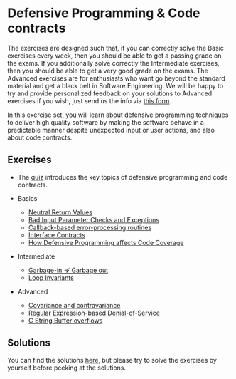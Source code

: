 # Defensive Programming & Code contracts

The exercises are designed such that, if you can correctly solve the Basic exercises every week, then you should be able to get a passing grade on the exams. If you additionally solve correctly the Intermediate exercises, then you should be able to get a very good grade on the exams. The Advanced exercises are for enthusiasts who want go beyond the standard material and get a black belt in Software Engineering. We will be happy to try and provide personalized feedback on your solutions to Advanced exercises if you wish, just send us the info via [this form](https://docs.google.com/forms/d/e/1FAIpQLSem_4qm_rf22V5--EUrh252_JKcBqoHF1Z67exwPz3tPdOjiQ/viewform).

In this exercise set, you will learn about defensive programming techniques to deliver high quality software by making the software behave in a predictable manner despite unexpected input or user actions, and also about code contracts.

## Exercises

- The [quiz](quiz/README.md) introduces the key topics of defensive programming and code contracts.

- Basics
  - [Neutral Return Values](basic/neutral-return-values/README.md)
  - [Bad Input Parameter Checks and Exceptions](basic/string-input-parameter-checks/README.md)
  - [Callback-based error-processing routines](basic/callbacks/README.md)
  - [Interface Contracts](basic/interface-contracts/README.md)
  - [How Defensive Programming affects Code Coverage](basic/code-coverage/README.md)

- Intermediate
  - [Garbage-in ⇏ Garbage out](intermediate/csv-sanitization/README.md)
  - [Loop Invariants](intermediate/loop-invariants/README.md)

- Advanced
  - [Covariance and contravariance](advanced/interface-contracts/README.md)
  - [Regular Expression-based Denial-of-Service](advanced/regex-dos/README.md)
  - [C String Buffer overflows](advanced/c-buffer-overflow/README.md)

## Solutions

You can find the solutions [here](solutions/), but please try to solve the exercises by yourself before peeking at the solutions.

